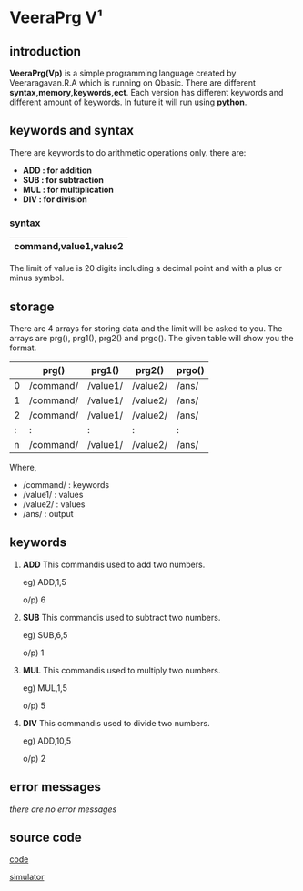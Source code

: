 # VeeraPrg V¹
## introduction 
__VeeraPrg(Vp)__ is a simple programming language created by Veeraragavan.R.A which is running on Qbasic. There are different **syntax,memory,keywords,ect**. Each version has different keywords and different amount of keywords. In future it will run using **python**.
## keywords and syntax 
There are keywords to do arithmetic operations only. there are:
  - **ADD : for addition**
  - **SUB : for subtraction**
  - **MUL : for multiplication**
  - **DIV : for division**
### syntax 
|**command,value1,value2**|
|---|

The limit of value is 20 digits including a decimal point and with a plus or minus symbol. 
## storage 
There are 4 arrays for storing data and the limit will be asked to you. The arrays are prg(), prg1(), prg2() and prgo(). The given table will show you the format.

| | prg()|prg1()|prg2()|prgo()|
|---|---|---|---|---|
|0|/command/|/value1/|/value2/|/ans/|
|1|/command/|/value1/|/value2/|/ans/|
|2|/command/|/value1/|/value2/|/ans/|
|:|:|:|:|:|
|n|/command/|/value1/|/value2/|/ans/|

Where,
  - /command/ : keywords 
  - /value1/ : values 
  - /value2/ : values 
  - /ans/ : output 

## keywords 
  1) **ADD**
    This commandis used to add two numbers.

      eg) ADD,1,5
     
      o/p) 6
  3) **SUB**
     This commandis used to subtract two numbers.

      eg) SUB,6,5
     
      o/p) 1
  5) **MUL**
     This commandis used to multiply two numbers.

      eg) MUL,1,5
     
      o/p) 5
  7) **DIV**
     This commandis used to divide two numbers.

     eg) ADD,10,5
     
      o/p) 2
     
## error messages
*there are no error messages*

## source code
  [code](https://github.com/veeracoder508/VeeraPrg/blob/main/VeeraPrb.bas)
  
[simulator](https://github.com/veeracoder508/VeeraPrg/blob/main/VEERAPRG_F.xlsx)
